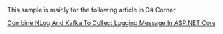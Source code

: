 This sample is mainly for the following article in C# Corner

[Combine NLog And Kafka To Collect Logging Message In ASP.NET Core](https://www.c-sharpcorner.com/article/combine-nlog-and-kafka-to-collect-logging-message-in-asp-net-core/)
